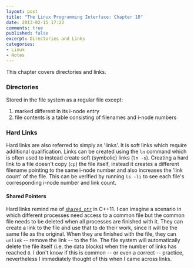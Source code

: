 ```yaml
---
layout: post
title: "The Linux Programming Interface: Chapter 18"
date: 2013-02-15 17:23
comments: true
published: false
excerpt: Directories and Links
categories: 
- Linux
- Notes
---
```


This chapter covers directories and links.

### Directories

Stored in the file system as a regular file except:

1. marked different in its i-node entry
2. file contents is a table consisting of filenames and i-node numbers

### Hard Links

Hard links are also referred to simply as 'links'. It is soft links which require additional qualification. Links can be created using the `ln` command which is often used to instead create soft (symbolic) links (`ln -s`). Creating a hard link to a file doesn't copy (`cp`) the file itself, instead it creates a different filename pointing to the same i-node number and also increases the 'link count' of the file. This can be verified by running `ls -li` to see each file's corresponding i-node number and link count.

#### Shared Pointers

Hard links remind me of [`shared_ptr`](http://en.cppreference.com/w/cpp/memory/shared_ptr) in C++11. I can imagine a scenario in which different processes need access to a common file but the common file needs to be deleted when all processes are finished with it. They can create a link to the file and use that to do their work, since it will be the same file as the original. When they are finished with the file, they can `unlink` -- remove the link -- to the file. The file system will automatically delete the file itself (i.e. the data blocks) when the number of links has reached `0`. I don't know if this is common -- or even a correct -- practice, nevertheless I immediately thought of this when I came across links.

